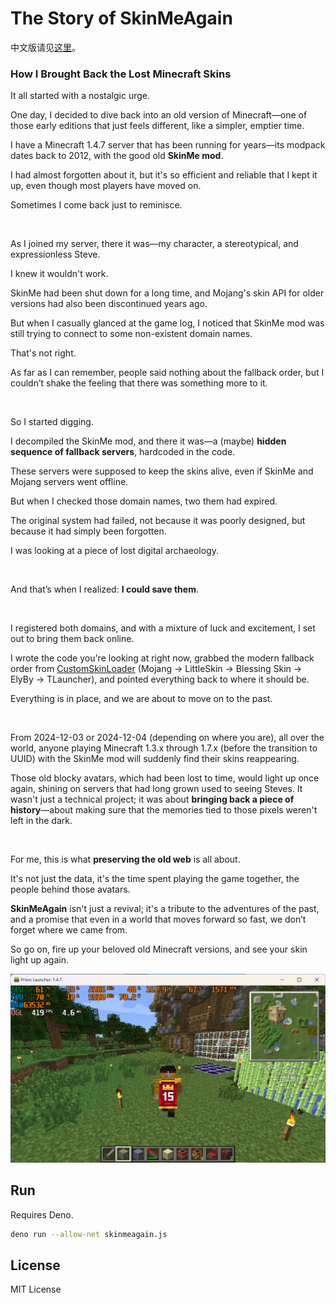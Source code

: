 # The Story of SkinMeAgain

中文版请见[这里](https://github.com/CatMe0w/SkinMeAgain/blob/master/README_zh.md)。

### **How I Brought Back the Lost Minecraft Skins**

It all started with a nostalgic urge.

One day, I decided to dive back into an old version of Minecraft—one of those early editions that just feels different, like a simpler, emptier time.

I have a Minecraft 1.4.7 server that has been running for years—its modpack dates back to 2012, with the good old **SkinMe mod**.

I had almost forgotten about it, but it's so efficient and reliable that I kept it up, even though most players have moved on.

Sometimes I come back just to reminisce.

&nbsp;

As I joined my server, there it was—my character, a stereotypical, and expressionless Steve.

I knew it wouldn't work.

SkinMe had been shut down for a long time, and Mojang's skin API for older versions had also been discontinued years ago.

But when I casually glanced at the game log, I noticed that SkinMe mod was still trying to connect to some non-existent domain names.

That's not right.

As far as I can remember, people said nothing about the fallback order, but I couldn’t shake the feeling that there was something more to it.

&nbsp;

So I started digging.

I decompiled the SkinMe mod, and there it was—a (maybe) **hidden sequence of fallback servers**, hardcoded in the code.

These servers were supposed to keep the skins alive, even if SkinMe and Mojang servers went offline.

But when I checked those domain names, two them had expired.

The original system had failed, not because it was poorly designed, but because it had simply been forgotten.

I was looking at a piece of lost digital archaeology.

&nbsp;

And that’s when I realized: **I could save them**.

&nbsp;

I registered both domains, and with a mixture of luck and excitement, I set out to bring them back online.

I wrote the code you're looking at right now, grabbed the modern fallback order from [CustomSkinLoader](https://modrinth.com/mod/customskinloader) (Mojang -> LittleSkin -> Blessing Skin -> ElyBy -> TLauncher), and pointed everything back to where it should be.

Everything is in place, and we are about to move on to the past.

&nbsp;

From 2024-12-03 or 2024-12-04 (depending on where you are), all over the world, anyone playing Minecraft 1.3.x through 1.7.x (before the transition to UUID) with the SkinMe mod will suddenly find their skins reappearing.

Those old blocky avatars, which had been lost to time, would light up once again, shining on servers that had long grown used to seeing Steves. It wasn't just a technical project; it was about **bringing back a piece of history**—about making sure that the memories tied to those pixels weren't left in the dark.

&nbsp;

For me, this is what **preserving the old web** is all about.

It's not just the data, it's the time spent playing the game together, the people behind those avatars.

**SkinMeAgain** isn't just a revival; it's a tribute to the adventures of the past, and a promise that even in a world that moves forward so fast, we don’t forget where we came from.

So go on, fire up your beloved old Minecraft versions, and see your skin light up again.

![screenshot of Minecraft 1.4.7](nostalgia.jpg)

## Run

Requires Deno.

```sh
deno run --allow-net skinmeagain.js
```

## License

MIT License
